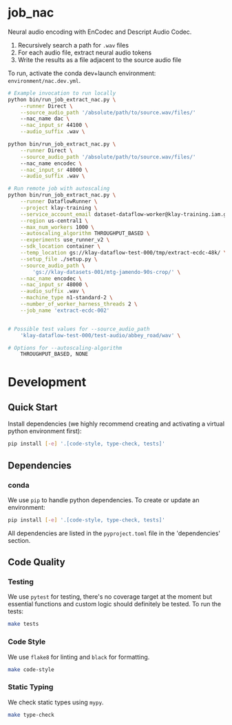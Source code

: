 # job_nac

Neural audio encoding with EnCodec and Descript Audio Codec.

1. Recursively search a path for `.wav` files
1. For each audio file, extract neural audio tokens
1. Write the results as a file adjacent to the source audio file

To run, activate the conda dev+launch environment: `environment/nac.dev.yml`.

```bash
# Example invocation to run locally
python bin/run_job_extract_nac.py \
    --runner Direct \
    --source_audio_path '/absolute/path/to/source.wav/files/'
    --nac_name dac \
    --nac_input_sr 44100 \
    --audio_suffix .wav \

python bin/run_job_extract_nac.py \
    --runner Direct \
    --source_audio_path '/absolute/path/to/source.wav/files/'
    --nac_name encodec \
    --nac_input_sr 48000 \
    --audio_suffix .wav \

# Run remote job with autoscaling
python bin/run_job_extract_nac.py \
    --runner DataflowRunner \
    --project klay-training \
    --service_account_email dataset-dataflow-worker@klay-training.iam.gserviceaccount.com \
    --region us-central1 \
    --max_num_workers 1000 \
    --autoscaling_algorithm THROUGHPUT_BASED \
    --experiments use_runner_v2 \
    --sdk_location container \
    --temp_location gs://klay-dataflow-test-000/tmp/extract-ecdc-48k/ \
    --setup_file ./setup.py \
    --source_audio_path \
        'gs://klay-datasets-001/mtg-jamendo-90s-crop/' \
    --nac_name encodec \
    --nac_input_sr 48000 \
    --audio_suffix .wav \
    --machine_type n1-standard-2 \
    --number_of_worker_harness_threads 2 \
    --job_name 'extract-ecdc-002'


# Possible test values for --source_audio_path
    'klay-dataflow-test-000/test-audio/abbey_road/wav' \

# Options for --autoscaling-algorithm
    THROUGHPUT_BASED, NONE
```

# Development
## Quick Start
Install dependencies (we highly recommend creating and activating a virtual
python environment first):

```sh
pip install [-e] '.[code-style, type-check, tests]'
```

## Dependencies
### conda
We use `pip` to handle python dependencies.  To create or update an environment:

```sh
pip install [-e] '.[code-style, type-check, tests]'
```

All dependencies are listed in the `pyproject.toml` file in the 'dependencies'
section.

## Code Quality
### Testing
We use `pytest` for testing, there's no coverage target at the moment but
essential functions and custom logic should definitely be tested. To run the
tests:
```sh
make tests
```

### Code Style
We use `flake8` for linting and `black` for formatting.

```sh
make code-style
```

### Static Typing
We check static types using `mypy`.
```sh
make type-check
```
